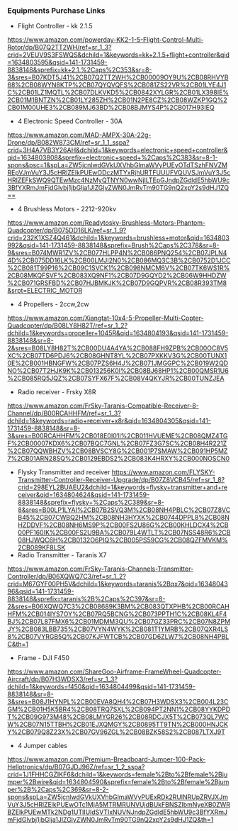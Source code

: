 ### Equipments Purchase Links
* Flight Controller - kk 2.1.5

 https://www.amazon.com/powerday-KK2-1-5-Flight-Control-Multi-Rotor/dp/B07Q2TT2WH/ref=sr_1_3?crid=2VEUV9S3FSWQS&dchild=1&keywords=kk+2.1.5+flight+controller&qid=1634803595&qsid=141-1731459-8838148&sprefix=kk+2.1.%2Caps%2C353&sr=8-3&sres=B07KDT5J41%2CB07Q2TT2WH%2CB00009OY9U%2CB08RHVYB68%2CB08WYN8KTP%2CB07QYQVQFS%2CB081ZS22VR%2CB01LYE4J1C%2CB01LZ1MQTL%2CB07DLKVKD5%2CB0842XYLGR%2CB01LX398IE%2CB01M1BNTZN%2CB01LY285ZH%2CB01N2PE8CZ%2CB08WZKP1GQ%2CB01M00UHE3%2CB089MJ63BD%2CB08BJMYS4P%2CB017H93IEQ
* 4 Electronic Speed Controller - 30A

https://www.amazon.com/MAD-AMPX-30A-22g-Drone/dp/B082W873CM/ref=sr_1_1_sspa?crid=3H4A7VB3Y26AH&dchild=1&keywords=electronic+speed+controller&qid=1634803808&sprefix=electronic+speed+%2Caps%2C383&sr=8-1-spons&psc=1&spLa=ZW5jcnlwdGVkUXVhbGlmaWVyPUEyOTdTSzhFNVZMREpVJmVuY3J5cHRlZElkPUEwODczMTYxRjhURTFUUUFVQUVSJmVuY3J5cHRlZEFkSWQ9QTEwMzc4NzMyQTNYN0wwNjlLTEpGJndpZGdldE5hbWU9c3BfYXRmJmFjdGlvbj1jbGlja1JlZGlyZWN0JmRvTm90TG9nQ2xpY2s9dHJ1ZQ==
* 4 Brushless Motors - 2212-920kv

https://www.amazon.com/Readytosky-Brushless-Motors-Phantom-Quadcopter/dp/B075DD16LK/ref=sr_1_9?crid=232K1XSZ4Q461&dchild=1&keywords=brushless+motor&qid=1634803992&qsid=141-1731459-8838148&sprefix=Brush%2Caps%2C378&sr=8-9&sres=B074MWR1ZV%2CB077HLPP4N%2CB086PNQ254%2CB07JPLN44D%2CB075DD16LK%2CB00LMJI2N0%2CB086MQ3C3B%2CB0752D1JCC%2CB081T99P16%2CB09C1SVCK1%2CB098NMCM6V%2CB07TK6WS1R%2CB08MKQFSVF%2CB083XQ9NF1%2CB07D9GQYD2%2CB06W9HHDZW%2CB071GRSFBD%2CB07HJBMKJK%2CB07D9GQPVR%2CB08R393TM8&srpt=ELECTRIC_MOTOR
* 4 Propellers - 2ccw,2cw

https://www.amazon.com/Xiangtat-10x4-5-Propeller-Multi-Copter-Quadcopter/dp/B08LY8H82T/ref=sr_1_2?dchild=1&keywords=propeller+1045R&qid=1634804193&qsid=141-1731459-8838148&sr=8-2&sres=B08LY8H82T%2CB00DU4A4YA%2CB088FH9ZPB%2CB00OC8V5XC%2CB07TD6PDJ6%2CB08GHNT8YL%2CB07PXKKV3G%2CB00TUNX10E%2CB001HBNGFW%2CB07PZS6H4J%2CB071JMGGPC%2CB019W2QDNO%2CB07T2HJK9K%2CB013256K0I%2CB08BJ68HP1%2CB00QMSR1U6%2CB085RQ5JQZ%2CB07SYFX67F%2CB08V4QKYJR%2CB00TUNZJEA
* Radio receiver - Frsky X8R

https://www.amazon.com/FrSky-Taranis-Compatible-Receiver-8-Channel/dp/B00RCAHHFM/ref=sr_1_3?dchild=1&keywords=radio+receiver+x8r&qid=1634804305&qsid=141-1731459-8838148&sr=8-3&sres=B00RCAHHFM%2CB018E0I01I%2CB011HVUEME%2CB08QMZ4TGF%2CB00007KDX6%2CB07BQC7GNL%2CB07FZ3G7SC%2CB08H4R221Z%2CB07QQWBHZV%2CB08BVSCY8G%2CB001P7SMAW%2CB091HP5MZ7%2CB01ARN28SQ%2CB0129EBDS2%2CB083K4HRXY%2CB000NOSCN0

* Flysky Transmitter and receiver 
https://www.amazon.com/FLYSKY-Transmitter-Controller-Receiver-Upgrade/dp/B07Z8VCB45/ref=sr_1_8?crid=298EYL2BUAEU2&dchild=1&keywords=flysky+transmitter+and+receiver&qid=1634804624&qsid=141-1731459-8838148&sprefix=flysky+%2Caps%2C389&sr=8-8&sres=B00LP1LYAI%2CB07B2SVQ3M%2CB08NH4PBLC%2CB07Z8VCB45%2CB07CWBQ2HM%2CB08NH3HYXK%2CB0744DPPL8%2CB08NHZDDVF%2CB08NH6MS9P%2CB00FS2U86G%2CB00KHLDCX4%2CB00PF160IK%2CB00FS2U9BA%2CB079L4WTLT%2CB07NSS48R6%2CB08HJWQC6H%2CB0132O6PIQ%2CB005PS59CG%2CB08QZFMVKM%2CB089KF8LSK
* Radio Transmitter - Taranis X7 

https://www.amazon.com/FrSky-Taranis-Channels-Transmitter-Controller/dp/B06XQWQ7C3/ref=sr_1_2?crid=M67GYF00PH5V&dchild=1&keywords=taranis%2Bqx7&qid=1634804396&qsid=141-1731459-8838148&sprefix=taranis%2B%2Caps%2C397&sr=8-2&sres=B06XQWQ7C3%2CB08689K3BM%2CB083QTXPHB%2CB00RCAHHFM%2CB014IYS7OY%2CB07RQ5BCNG%2CB073PPTH1C%2CB08KL4F4BJ%2CB07L87FMX6%2CB01MDMM3QU%2CB07GZ33PRC%2CB07N8ZPMJY%2CB083LBB735%2CB07VYN4WYK%2CB081T1YMRB%2CB07QXR4LS8%2CB07VYRGB5Q%2CB07KJFWTCB%2CB07GD6ZLW7%2CB08NH4PBLC&th=1
* Frame - DJI F450

https://www.amazon.com/ShareGoo-Airframe-FrameWheel-Quadcopter-Aircraft/dp/B07H3WDSX3/ref=sr_1_3?dchild=1&keywords=f450&qid=1634804499&qsid=141-1731459-8838148&sr=8-3&sres=B08J1HYNPL%2CB00EVA8QH4%2CB07H3WDSX3%2CB004L23CGM%2CB01H5K5BR4%2CB08TRQ7SXL%2CB094PT2NN1%2CB08YYKDPDT%2CB09G973M48%2CB08LMYGR26%2CB08RDCJX5T%2CB073QL7WCW%2CB07N15TTBH%2CB01EJXQMGY%2CB0895TT9TN%2CB000HNJCKY%2CB079Q8Z23X%2CB07GV96ZGL%2CB08BZK58S2%2CB087LTXJ9T
* 4 Jumper cables 

https://www.amazon.com/Premium-Breadboard-Jumper-100-Pack-Hellotronics/dp/B07GJDJ96Z/ref=sr_1_2_sspa?crid=1J1FHHCGZIKF6&dchild=1&keywords=female%2Bto%2Bfemale%2Bjumper%2Bwire&qid=1634804590&sprefix=female%2Bto%2Bfemale%2Bjumper%2B%2Caps%2C369&sr=8-2-spons&spLa=ZW5jcnlwdGVkUXVhbGlmaWVyPUExRDk2RUlNRUpZRVJXJmVuY3J5cHRlZElkPUEwOTc1MjA5MTRMRUNVUjdBUkFBNSZlbmNyeXB0ZWRBZElkPUEwMTk2NDg1UTlIUldSVTIxNUVNJndpZGdldE5hbWU9c3BfYXRmJmFjdGlvbj1jbGlja1JlZGlyZWN0JmRvTm90TG9nQ2xpY2s9dHJ1ZQ&th=1
